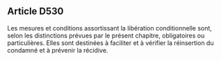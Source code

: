 Article D530
----
Les mesures et conditions assortissant la libération conditionnelle sont, selon
les distinctions prévues par le présent chapitre, obligatoires ou particulières.
Elles sont destinées à faciliter et à vérifier la réinsertion du condamné et à
prévenir la récidive.
